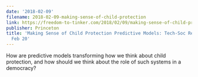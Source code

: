 ```yaml
---
date: '2018-02-09'
filename: 2018-02-09-making-sense-of-child-protection
link: https://freedom-to-tinker.com/2018/02/09/making-sense-of-child-protection-predictive-models-tech-soc-reading-group-feb-20/
publisher: Princeton
title: 'Making Sense of Child Protection Predictive Models: Tech-Soc Reading Group
  Feb 20'
---
```


How are predictive models transforming how we think about child protection, and how should we think about the role of such systems in a democracy?